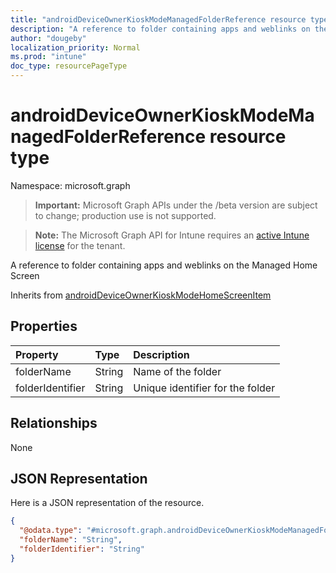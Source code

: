 ```yaml
---
title: "androidDeviceOwnerKioskModeManagedFolderReference resource type"
description: "A reference to folder containing apps and weblinks on the Managed Home Screen"
author: "dougeby"
localization_priority: Normal
ms.prod: "intune"
doc_type: resourcePageType
---
```


# androidDeviceOwnerKioskModeManagedFolderReference resource type

Namespace: microsoft.graph

> **Important:** Microsoft Graph APIs under the /beta version are subject to change; production use is not supported.

> **Note:** The Microsoft Graph API for Intune requires an [active Intune license](https://go.microsoft.com/fwlink/?linkid=839381) for the tenant.

A reference to folder containing apps and weblinks on the Managed Home Screen


Inherits from [androidDeviceOwnerKioskModeHomeScreenItem](../resources/intune-deviceconfig-androiddeviceownerkioskmodehomescreenitem.md)

## Properties
|Property|Type|Description|
|:---|:---|:---|
|folderName|String|Name of the folder|
|folderIdentifier|String|Unique identifier for the folder|

## Relationships
None

## JSON Representation
Here is a JSON representation of the resource.
<!-- {
  "blockType": "resource",
  "@odata.type": "microsoft.graph.androidDeviceOwnerKioskModeManagedFolderReference"
}
-->
``` json
{
  "@odata.type": "#microsoft.graph.androidDeviceOwnerKioskModeManagedFolderReference",
  "folderName": "String",
  "folderIdentifier": "String"
}
```






